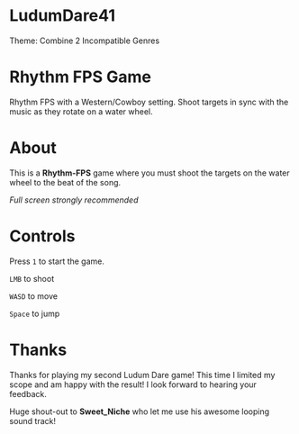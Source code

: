 # LudumDare41

Theme: Combine 2 Incompatible Genres

# Rhythm FPS Game

Rhythm FPS with a Western/Cowboy setting. Shoot targets in sync with the music as they rotate on a water wheel.

# About

This is a **Rhythm-FPS** game where you must shoot the targets on the water wheel to the beat of the song. 

*Full screen strongly recommended*

# Controls

Press `1` to start the game.

`LMB` to shoot

`WASD` to move

`Space` to jump

# Thanks

Thanks for playing my second Ludum Dare game! This time I limited my scope and am happy with the result! I look forward to hearing your feedback.

Huge shout-out to **Sweet_Niche** who let me use his awesome looping sound track!
